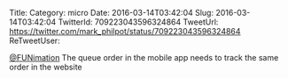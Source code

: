 Title: 
Category: micro
Date: 2016-03-14T03:42:04
Slug: 2016-03-14T03:42:04
TwitterId: 709223043596324864
TweetUrl: https://twitter.com/mark_philpot/status/709223043596324864
ReTweetUser: 

[@FUNimation](https://twitter.com/FUNimation) The queue order in the mobile app needs to track the same order in the website